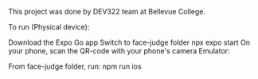 This project was done by DEV322 team at Bellevue College.

To run (Physical device):

Download the Expo Go app
Switch to face-judge folder
npx expo start
On your phone, scan the QR-code with your phone's camera
Emulator:

From face-judge folder, run: npm run ios
